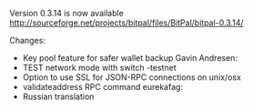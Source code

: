 Version 0.3.14 is now available
http://sourceforge.net/projects/bitpal/files/BitPal/bitpal-0.3.14/

Changes:
* Key pool feature for safer wallet backup
Gavin Andresen:
* TEST network mode with switch -testnet
* Option to use SSL for JSON-RPC connections on unix/osx
* validateaddress RPC command
eurekafag:
* Russian translation

